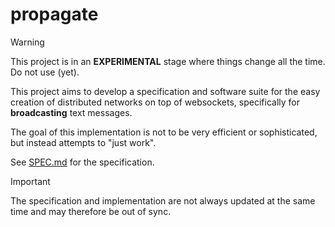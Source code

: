 # propagate

> [!WARNING]  
> This project is in an **EXPERIMENTAL** stage where things change all the time. Do not use (yet).

This project aims to develop a specification and software suite for the easy creation of distributed networks on top of websockets, specifically for **broadcasting** text messages.

The goal of this implementation is not to be very efficient or sophisticated, but instead attempts to "just work".

See [SPEC.md](./SPEC.md) for the specification.

> [!IMPORTANT]  
> The specification and implementation are not always updated at the same time and may therefore be out of sync.
